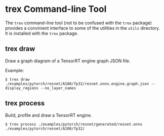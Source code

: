 # trex Command-line Tool

The `trex` command-line tool (not to be confused with the `trex` package) provides a convinient interface to some of the utilities in the `utils` directory. It is installed with the `trex` package.

## trex draw
Draw a graph diagram of a TensorRT engine graph JSON file.<br>

Example:
```
$ trex draw ./examples/pytorch/resnet/A100/fp32/resnet.onnx.engine.graph.json --display_regions --no_layer_names
```

## trex process
Build, profile and draw a TensorRT engine.
```
$ trex process ./examples/pytorch/resnet/generated/resnet.onnx ./examples/pytorch/resnet/A100/fp32/
```